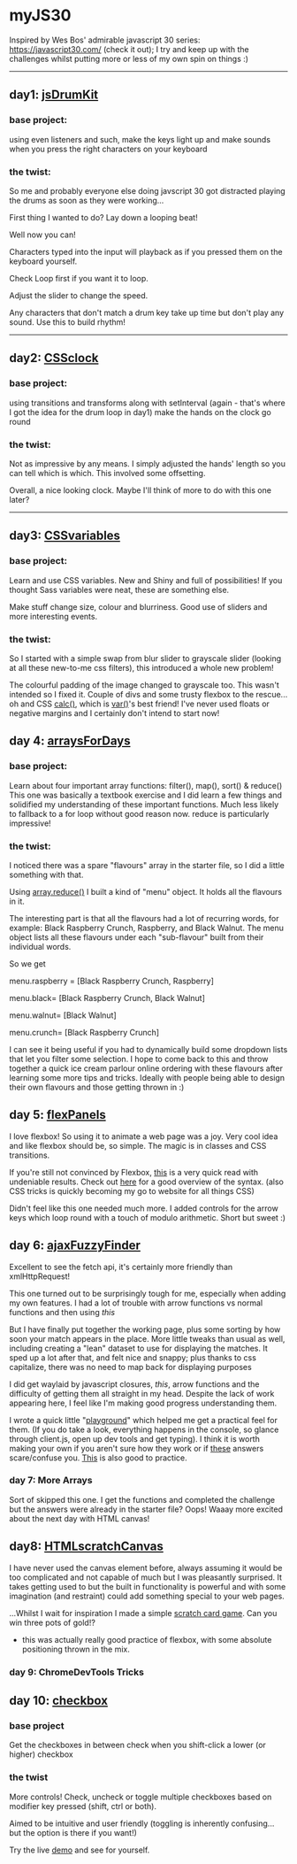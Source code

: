# myJS30
Inspired by Wes Bos' admirable javascript 30 series: https://javascript30.com/ (check it out);
I try and keep up with the challenges whilst putting more or less of my own spin on things :)
___
## day1: [jsDrumKit](https://github.com/drmason13/myJS30/tree/master/jsDrumKit)
### base project:
using even listeners and such, make the keys light up and make sounds when you press the right characters on your keyboard

### the twist:
So me and probably everyone else doing javscript 30 got distracted playing the drums as soon as they were working...

First thing I wanted to do? Lay down a looping beat!

Well now you can!

Characters typed into the input will playback as if you pressed them on the keyboard yourself.

Check Loop first if you want it to loop.

Adjust the slider to change the speed.

Any characters that don't match a drum key take up time but don't play any sound. Use this to build rhythm!
___
## day2: [CSSclock](https://github.com/drmason13/myJS30/tree/master/CSSclock)
### base project:
using transitions and transforms along with setInterval (again - that's where I got the idea for the drum loop in day1) make the hands on the clock go round

### the twist:
Not as impressive by any means. I simply adjusted the hands' length so you can tell which is which. This involved some offsetting.

Overall, a nice looking clock. Maybe I'll think of more to do with this one later?
___
## day3: [CSSvariables](https://github.com/drmason13/myJS30/tree/master/CSSvariables)
### base project:
Learn and use CSS variables. New and Shiny and full of possibilities! If you thought Sass variables were neat, these are something else.

Make stuff change size, colour and blurriness. Good use of sliders and more interesting events.

### the twist:
So I started with a simple swap from blur slider to grayscale slider (looking at all these new-to-me css filters),
this introduced a whole new problem!

The colourful padding of the image changed to grayscale too.
This wasn't intended so I fixed it. Couple of divs and some trusty flexbox to the rescue...
oh and CSS [calc()](https://developer.mozilla.org/en/docs/Web/CSS/calc), which is [var()](https://developer.mozilla.org/en-US/docs/Web/CSS/var)'s best friend!
I've never used floats or negative margins and I certainly don't intend to start now!

## day 4: [arraysForDays](https://github.com/drmason13/myJS30/tree/master/arraysForDays)
### base project:
Learn about four important array functions: filter(), map(), sort() & reduce()
This one was basically a textbook exercise and I did learn a few things and solidified my understanding of these important functions. Much less likely to fallback to a for loop without good reason now. reduce is particularly impressive!

### the twist:
I noticed there was a spare "flavours" array in the starter file, so I did a little something with that.

Using [array.reduce()](https://developer.mozilla.org/en-US/docs/Web/JavaScript/Reference/Global_Objects/Array/Reduce) I built a kind of "menu" object. It holds all the flavours in it.

The interesting part is that all the flavours had a lot of recurring words, for example: Black Raspberry Crunch, Raspberry, and Black Walnut. The menu object lists all these flavours under each "sub-flavour" built from their individual words.

So we get

menu.raspberry = [Black Raspberry Crunch, Raspberry]

menu.black= [Black Raspberry Crunch, Black Walnut]

menu.walnut= [Black Walnut]

menu.crunch= [Black Raspberry Crunch]

I can see it being useful if you had to dynamically build some dropdown lists that let you filter some selection.
I hope to come back to this and throw together a quick ice cream parlour online ordering with these flavours after learning some more tips and tricks. Ideally with people being able to design their own flavours and those getting thrown in :)

## day 5: [flexPanels](https://github.com/drmason13/myJS30/tree/master/flexPanels)

I love flexbox! So using it to animate a web page was a joy. Very cool idea and like flexbox should be, so simple. The magic is in classes and CSS transitions.

If you're still not convinced by Flexbox, [this](https://css-tricks.com/dont-overthink-flexbox-grids/) is a very quick read with undeniable results. Check out [here](https://css-tricks.com/snippets/css/a-guide-to-flexbox/) for a good overview of the syntax. (also CSS tricks is quickly becoming my go to website for all things CSS)

Didn't feel like this one needed much more. I added controls for the arrow keys which loop round with a touch of modulo arithmetic. Short but sweet :)

## day 6: [ajaxFuzzyFinder](https://github.com/drmason13/myJS30/tree/master/AjaxFuzzyFinder)

Excellent to see the fetch api, it's certainly more friendly than xmlHttpRequest!

This one turned out to be surprisingly tough for me, especially when adding my own features. I had a lot of trouble with arrow functions vs normal functions and then using *this*

But I have finally put together the working page, plus some sorting by how soon your match appears in the place. More little tweaks than usual as well, including creating a "lean" dataset to use for displaying the matches. It sped up a lot after that, and felt nice and snappy; plus thanks to css capitalize, there was no need to map back for displaying purposes

I did get waylaid by javascript closures, *this*, arrow functions and the difficulty of getting them all straight in my head. Despite the lack of work appearing here, I feel like I'm making good progress understanding them.

I wrote a quick little "[playground](https://github.com/drmason13/closurePlayground)" which helped me get a practical feel for them. (If you do take a look, everything happens in the console, so glance through client.js, open up dev tools and get typing). I think it is worth making your own if you aren't sure how they work or if [these](http://stackoverflow.com/questions/111102/how-do-javascript-closures-work?rq=1) answers scare/confuse you. [This](http://nathansjslessons.appspot.com/) is also good to practice.

### day 7: More Arrays

Sort of skipped this one. I get the functions and completed the challenge but the answers were already in the starter file? Oops!
Waaay more excited about the next day with HTML canvas!

## day8: [HTMLscratchCanvas](https://github.com/drmason13/myJS30/tree/master/HTMLscratchCanvas)

I have never used the canvas element before, always assuming it would be too complicated and not capable of much but I was pleasantly surprised. It takes getting used to but the built in functionality is powerful and with some imagination (and restraint) could add something special to your web pages.

...Whilst I wait for inspiration I made a simple [scratch card game](myjs30.surge.sh). Can you win three pots of gold!?
 - this was actually really good practice of flexbox, with some absolute positioning thrown in the mix.
 
### day 9: ChromeDevTools Tricks

## day 10: [checkbox](https://github.com/drmason13/myJS30/tree/master/checkbox)

### base project

Get the checkboxes in between check when you shift-click a lower (or higher) checkbox

### the twist

More controls! Check, uncheck or toggle multiple checkboxes based on modifier key pressed (shift, ctrl or both).

Aimed to be intuitive and user friendly (toggling is inherently confusing... but the option is there if you want!)

Try the live [demo](myjs30-checkbox.surge.sh) and see for yourself.
